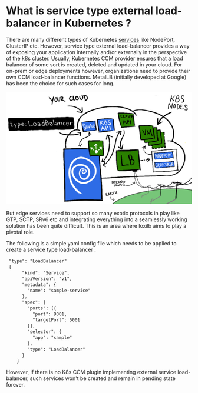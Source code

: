 # What is service type external load-balancer in Kubernetes ?


There are many different types of Kubernetes [services](https://kubernetes.io/docs/concepts/services-networking/service/) like NodePort, ClusterIP etc. However, service type external load-balancer provides a way of exposing your application internally and/or externally in the perspective of the k8s cluster. Usually, Kubernetes CCM provider ensures that a load balancer of some sort is created, deleted and updated in your cloud. For on-prem or edge deployments however, organizations need to provide their own CCM load-balancer functions. MetalLB (initially developed at Google) has been the choice for such cases for long. 

![load_balancer](photos/ExternalLB.png)

But edge services need to support so many exotic protocols in play like GTP, SCTP, SRv6 etc and integrating everything into a seamlessly working solution has been quite difficult. This is an area where loxilb aims to play a pivotal role.

The following is a simple yaml config file which needs to be applied to create a service type load-balancer :

```
 "type": "LoadBalancer"
 {
      "kind": "Service",
      "apiVersion": "v1",
      "metadata": {
        "name": "sample-service"
      },
      "spec": {
        "ports": [{
          "port": 9001,
          "targetPort": 5001
        }],
        "selector": {
          "app": "sample"
        },
        "type": "LoadBalancer"
      }
    }
```

However, if there is no K8s CCM plugin implementing external service load-balancer, such services won't be created and remain in pending state forever.
